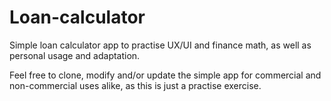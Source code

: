 # Loan-calculator
Simple loan calculator app to practise UX/UI and finance math, as well as personal usage and adaptation.

Feel free to clone, modify and/or update the simple app for commercial and non-commercial uses alike, as this is just a practise exercise.
